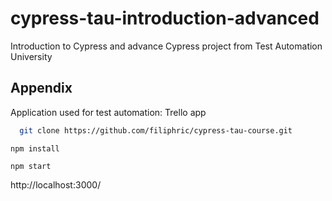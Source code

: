 
# cypress-tau-introduction-advanced

Introduction to Cypress and advance Cypress project from Test Automation University


## Appendix

Application used for test automation: Trello app  
 

```bash
  git clone https://github.com/filiphric/cypress-tau-course.git 
  ```
  ```
  npm install
  ```
  ```
  npm start  
  ```
  http://localhost:3000/

  
